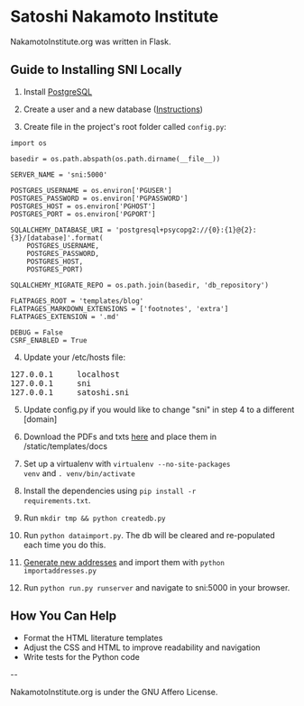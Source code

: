 Satoshi Nakamoto Institute
===========

NakamotoInstitute.org was written in Flask.


## Guide to Installing SNI Locally

1. Install [PostgreSQL](http://www.postgresql.org/)

2. Create a user and a new database ([Instructions](http://killtheyak.com/use-postgresql-with-django-flask/))

3. Create file in the project's root folder called <code>config.py</code>:

````
import os

basedir = os.path.abspath(os.path.dirname(__file__))

SERVER_NAME = 'sni:5000'

POSTGRES_USERNAME = os.environ['PGUSER']
POSTGRES_PASSWORD = os.environ['PGPASSWORD']
POSTGRES_HOST = os.environ['PGHOST']
POSTGRES_PORT = os.environ['PGPORT']

SQLALCHEMY_DATABASE_URI = 'postgresql+psycopg2://{0}:{1}@{2}:{3}/[database]'.format(
    POSTGRES_USERNAME,
    POSTGRES_PASSWORD,
    POSTGRES_HOST,
    POSTGRES_PORT)

SQLALCHEMY_MIGRATE_REPO = os.path.join(basedir, 'db_repository')

FLATPAGES_ROOT = 'templates/blog'
FLATPAGES_MARKDOWN_EXTENSIONS = ['footnotes', 'extra']
FLATPAGES_EXTENSION = '.md'

DEBUG = False
CSRF_ENABLED = True
````

4. Update your /etc/hosts file:
<pre>
127.0.0.1     localhost
127.0.0.1     sni
127.0.0.1     satoshi.sni
</pre>
5. Update config.py if you would like to change "sni" in step 4 to a different [domain]


6. Download the PDFs and txts [here](http://nakamotoinstitute.org/static/docs/sni-docs.zip) and place them in /static/templates/docs

7. Set up a virtualenv with <code>virtualenv --no-site-packages venv</code> and <code>. venv/bin/activate </code>

8. Install the dependencies using <code>pip install -r requirements.txt</code>.

9. Run <code>mkdir tmp && python createdb.py</code>

10. Run <code>python dataimport.py</code>. The db will be cleared and re-populated each time you do this.

11. [Generate new addresses](http://pacio.li/bitcoind/2014/10/31/how-to-connect-to-bitcoin-cores-json-rpc-api-with-python.html) and import them with <code>python importaddresses.py</code>

12. Run <code>python run.py runserver</code> and navigate to sni:5000 in your browser.


## How You Can Help

* Format the HTML literature templates
* Adjust the CSS and HTML to improve readability and navigation
* Write tests for the Python code

--

NakamotoInstitute.org is under the GNU Affero License.
